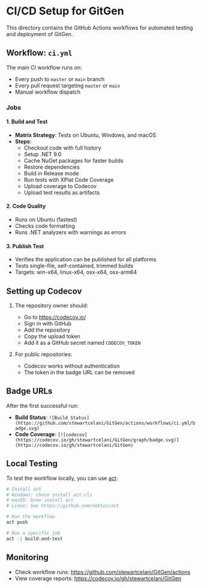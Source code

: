 # CI/CD Setup for GitGen

This directory contains the GitHub Actions workflows for automated testing and deployment of GitGen.

## Workflow: `ci.yml`

The main CI workflow runs on:
- Every push to `master` or `main` branch
- Every pull request targeting `master` or `main`
- Manual workflow dispatch

### Jobs

#### 1. Build and Test
- **Matrix Strategy**: Tests on Ubuntu, Windows, and macOS
- **Steps**:
  - Checkout code with full history
  - Setup .NET 9.0
  - Cache NuGet packages for faster builds
  - Restore dependencies
  - Build in Release mode
  - Run tests with XPlat Code Coverage
  - Upload coverage to Codecov
  - Upload test results as artifacts

#### 2. Code Quality
- Runs on Ubuntu (fastest)
- Checks code formatting
- Runs .NET analyzers with warnings as errors

#### 3. Publish Test
- Verifies the application can be published for all platforms
- Tests single-file, self-contained, trimmed builds
- Targets: win-x64, linux-x64, osx-x64, osx-arm64

## Setting up Codecov

1. The repository owner should:
   - Go to https://codecov.io/
   - Sign in with GitHub
   - Add the repository
   - Copy the upload token
   - Add it as a GitHub secret named `CODECOV_TOKEN`

2. For public repositories:
   - Codecov works without authentication
   - The token in the badge URL can be removed

## Badge URLs

After the first successful run:
- **Build Status**: `![Build Status](https://github.com/stewartcelani/GitGen/actions/workflows/ci.yml/badge.svg)`
- **Code Coverage**: `[![codecov](https://codecov.io/gh/stewartcelani/GitGen/graph/badge.svg)](https://codecov.io/gh/stewartcelani/GitGen)`

## Local Testing

To test the workflow locally, you can use [act](https://github.com/nektos/act):
```bash
# Install act
# Windows: choco install act-cli
# macOS: brew install act
# Linux: See https://github.com/nektos/act

# Run the workflow
act push

# Run a specific job
act -j build-and-test
```

## Monitoring

- Check workflow runs: https://github.com/stewartcelani/GitGen/actions
- View coverage reports: https://codecov.io/gh/stewartcelani/GitGen